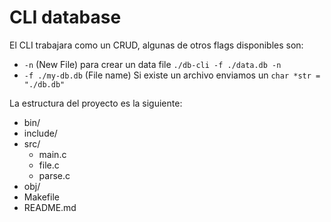 # CLI database

El CLI trabajara como un CRUD, algunas de otros flags disponibles son:

- `-n` (New File) para crear un data file `./db-cli -f ./data.db -n`
- `-f ./my-db.db` (File name) Si existe un archivo enviamos un `char *str = "./db.db"` 

La estructura del proyecto es la siguiente:

- bin/
- include/
- src/
  - main.c
  - file.c
  - parse.c
- obj/
- Makefile
- README.md